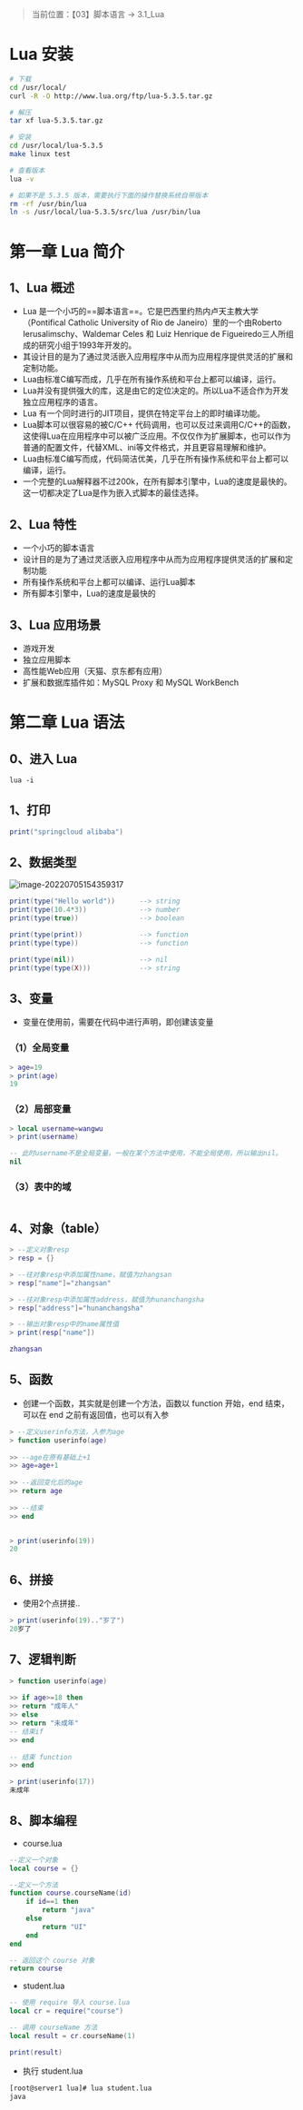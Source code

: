 > 当前位置：【03】脚本语言 -> 3.1_Lua

# Lua 安装

```bash
# 下载
cd /usr/local/
curl -R -O http://www.lua.org/ftp/lua-5.3.5.tar.gz

# 解压
tar xf lua-5.3.5.tar.gz

# 安装
cd /usr/local/lua-5.3.5
make linux test

# 查看版本
lua -v

# 如果不是 5.3.5 版本，需要执行下面的操作替换系统自带版本
rm -rf /usr/bin/lua
ln -s /usr/local/lua-5.3.5/src/lua /usr/bin/lua
```

# 第一章 Lua 简介

## 1、Lua 概述

- Lua 是一个小巧的==脚本语言==。它是巴西里约热内卢天主教大学（Pontifical Catholic University of Rio de Janeiro）里的一个由Roberto Ierusalimschy、Waldemar Celes 和 Luiz Henrique de Figueiredo三人所组成的研究小组于1993年开发的。 
- 其设计目的是为了通过灵活嵌入应用程序中从而为应用程序提供灵活的扩展和定制功能。
- Lua由标准C编写而成，几乎在所有操作系统和平台上都可以编译，运行。
- Lua并没有提供强大的库，这是由它的定位决定的。所以Lua不适合作为开发独立应用程序的语言。
- Lua 有一个同时进行的JIT项目，提供在特定平台上的即时编译功能。
- Lua脚本可以很容易的被C/C++ 代码调用，也可以反过来调用C/C++的函数，这使得Lua在应用程序中可以被广泛应用。不仅仅作为扩展脚本，也可以作为普通的配置文件，代替XML、ini等文件格式，并且更容易理解和维护。
-  Lua由标准C编写而成，代码简洁优美，几乎在所有操作系统和平台上都可以编译，运行。
-  一个完整的Lua解释器不过200k，在所有脚本引擎中，Lua的速度是最快的。这一切都决定了Lua是作为嵌入式脚本的最佳选择。

## 2、Lua 特性

- 一个小巧的脚本语言
- 设计目的是为了通过灵活嵌入应用程序中从而为应用程序提供灵活的扩展和定制功能
- 所有操作系统和平台上都可以编译、运行Lua脚本
- 所有脚本引擎中，Lua的速度是最快的

## 3、Lua 应用场景

- 游戏开发
- 独立应用脚本
- 高性能Web应用（天猫、京东都有应用）
- 扩展和数据库插件如：MySQL Proxy 和 MySQL WorkBench

# 第二章 Lua 语法

## 0、进入 Lua

```lu
lua -i
```

## 1、打印

```lua
print("springcloud alibaba")
```

## 2、数据类型

![image-20220705154359317](image/image-20220705154359317.png)

```lua
print(type("Hello world"))      --> string
print(type(10.4*3))             --> number
print(type(true))               --> boolean

print(type(print))              --> function
print(type(type))               --> function

print(type(nil))                --> nil
print(type(type(X)))            --> string
```

## 3、变量

- 变量在使用前，需要在代码中进行声明，即创建该变量

### （1）全局变量

```lua
> age=19
> print(age)
19
```

### （2）局部变量

```lua
> local username=wangwu
> print(username)

-- 此时username不是全局变量，一般在某个方法中使用，不能全局使用，所以输出nil。
nil
```

### （3）表中的域

```lua

```

## 4、对象（table）

```lua
> --定义对象resp
> resp = {}

> --往对象resp中添加属性name，赋值为zhangsan
> resp["name"]="zhangsan"

> --往对象resp中添加属性address，赋值为hunanchangsha
> resp["address"]="hunanchangsha"

> --输出对象resp中的name属性值
> print(resp["name"])

zhangsan
```

## 5、函数

- 创建一个函数，其实就是创建一个方法，函数以 function 开始，end 结束，可以在 end 之前有返回值，也可以有入参

```lua
> --定义userinfo方法，入参为age
> function userinfo(age)
    
>> --age在原有基础上+1
>> age=age+1
    
>> --返回变化后的age
>> return age
    
>> --结束
>> end


> print(userinfo(19))
20
```

## 6、拼接

- 使用2个点拼接..

```lua
> print(userinfo(19).."岁了")
20岁了
```

## 7、逻辑判断

```lua
> function userinfo(age)
    
>> if age>=18 then
>> return "成年人"
>> else
>> return "未成年"
-- 结束if
>> end
    
-- 结束 function
>> end

> print(userinfo(17))
未成年
```

## 8、脚本编程

- course.lua

```lua
--定义一个对象
local course = {}

--定义一个方法
function course.courseName(id)
    if id==1 then
        return "java"
    else
        return "UI"
    end
end

-- 返回这个 course 对象
return course
```

- student.lua

```lua
-- 使用 require 导入 course.lua
local cr = require("course")

-- 调用 courseName 方法
local result = cr.courseName(1)

print(result)
```

- 执行 student.lua

```bash
[root@server1 lua]# lua student.lua
java
```

